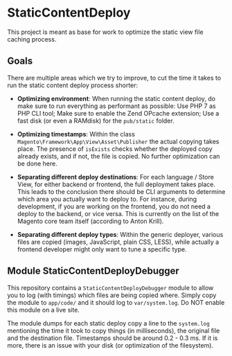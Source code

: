 # StaticContentDeploy
This project is meant as base for work to optimize the static view file
caching process. 

## Goals
There are multiple areas which we try to improve, to
cut the time it takes to run the static content deploy process shorter:

- **Optimizing environment**: When running the static content deploy, 
do make sure to run everything as performant as possible: Use PHP 7 as
PHP CLI tool; Make sure to enable the Zend OPcache extension; Use a fast
disk (or even a RAMdisk) for the `pub/static` folder.

- **Optimizing timestamps**: Within the class
  `Magento\Framework\App\View\Asset\Publisher` the actual copying takes
place. The presence of `isExists` checks whether the deployed copy
already exists, and if not, the file is copied. No further optimization
can be done here.

- **Separating different deploy destinations**: For each language /
  Store View, for either backend or frontend, the full deployment takes
place. This leads to the conclusion there should be CLI arguments to
determine which area you actually want to deploy to. For instance,
during development, if you are working on the frontend, you do not need
a deploy to the backend, or vice versa. This is currently on the list of
the Magento core team itself (according to Anton Krill).

- **Separating different deploy types**: Within the generic deployer,
  various files are copied (images, JavaScript, plain CSS, LESS), while
actually a frontend developer might only want to tune a specific type.

## Module StaticContentDeployDebugger
This repository contains a `StaticContentDeployDebugger` module to allow you to log (with timings) which files are being copied where. Simply copy the module to `app/code/` and it should log to `var/system.log`. Do NOT enable this module on a live site.

The module dumps for each static deploy copy a line to the `system.log` mentioning the time it took to copy things (in milliseconds), the original file and the destination file. Timestamps should be around 0.2 - 0.3 ms. If it is more, there is an issue with your disk (or optimization of the filesystem).
